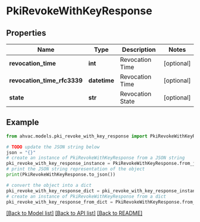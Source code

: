 # PkiRevokeWithKeyResponse


## Properties

Name | Type | Description | Notes
------------ | ------------- | ------------- | -------------
**revocation_time** | **int** | Revocation Time | [optional] 
**revocation_time_rfc3339** | **datetime** | Revocation Time | [optional] 
**state** | **str** | Revocation State | [optional] 

## Example

```python
from ahvac.models.pki_revoke_with_key_response import PkiRevokeWithKeyResponse

# TODO update the JSON string below
json = "{}"
# create an instance of PkiRevokeWithKeyResponse from a JSON string
pki_revoke_with_key_response_instance = PkiRevokeWithKeyResponse.from_json(json)
# print the JSON string representation of the object
print(PkiRevokeWithKeyResponse.to_json())

# convert the object into a dict
pki_revoke_with_key_response_dict = pki_revoke_with_key_response_instance.to_dict()
# create an instance of PkiRevokeWithKeyResponse from a dict
pki_revoke_with_key_response_from_dict = PkiRevokeWithKeyResponse.from_dict(pki_revoke_with_key_response_dict)
```
[[Back to Model list]](../README.md#documentation-for-models) [[Back to API list]](../README.md#documentation-for-api-endpoints) [[Back to README]](../README.md)


